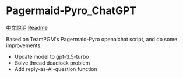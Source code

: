 # Pagermaid-Pyro_ChatGPT
[中文說明](https://github.com/WildBeastRouen/Pagermaid-Pyro_ChatGPT/blob/main/README_CN.md)
[Readme](https://github.com/WildBeastRouen/Pagermaid-Pyro_ChatGPT/blob/main/README.md)

Based on TeamPGM's Pagermaid-Pyro openaichat script, and do some improvements.

* Update model to gpt-3.5-turbo
* Solve thread deadlock problem
* Add reply-as-AI-question function
